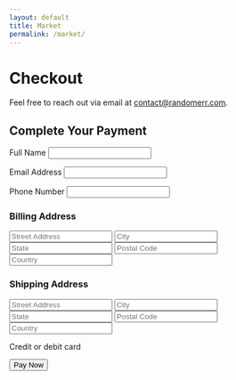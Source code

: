 ```yaml
---
layout: default
title: Market
permalink: /market/
---
```


# Checkout

Feel free to reach out via email at [contact@randomerr.com](mailto:contact@randomerr.com).


<h2>Complete Your Payment</h2>

<form id="payment-form">
  <!-- Cardholder's Name -->
  <label for="name">Full Name</label>
  <input type="text" id="name" required>

  <!-- Email Address -->
  <label for="email">Email Address</label>
  <input type="email" id="email" required>

  <!-- Phone Number -->
  <label for="phone">Phone Number</label>
  <input type="tel" id="phone" required>

  <!-- Billing Address -->
  <h3>Billing Address</h3>
  <input type="text" id="billing-address" placeholder="Street Address" required>
  <input type="text" id="billing-city" placeholder="City" required>
  <input type="text" id="billing-state" placeholder="State" required>
  <input type="text" id="billing-postal-code" placeholder="Postal Code" required>
  <input type="text" id="billing-country" placeholder="Country" required>

  <!-- Shipping Address -->
  <h3>Shipping Address</h3>
  <input type="text" id="shipping-address" placeholder="Street Address" required>
  <input type="text" id="shipping-city" placeholder="City" required>
  <input type="text" id="shipping-state" placeholder="State" required>
  <input type="text" id="shipping-postal-code" placeholder="Postal Code" required>
  <input type="text" id="shipping-country" placeholder="Country" required>

  <!-- Stripe Card Element -->
  <label for="card-element">Credit or debit card</label>
  <div id="card-element"></div>

  <button id="submit-button">Pay Now</button>
  <div id="payment-status"></div>
</form>

<script>
document.addEventListener("DOMContentLoaded", async () => {
  const stripe = Stripe('pk_test_51PulULDDaepf7cjiBCJQ4wxoptuvOfsdiJY6tvKxW3uXZsMUome7vfsIORlSEZiaG4q20ZLSqEMiBIuHi7Fsy9dP00nytmrtYb');

  const form = document.getElementById("payment-form");
  const submitButton = document.getElementById("submit-button");
  const paymentStatus = document.getElementById("payment-status");

  // Mount the Stripe Elements card UI
  const elements = stripe.elements();
  const card = elements.create("card");
  card.mount("#card-element");

  form.addEventListener("submit", async (event) => {
    event.preventDefault();
    submitButton.disabled = true;
    paymentStatus.textContent = "";

    const name = document.getElementById("name").value;
    const email = document.getElementById("email").value;
    const phone = document.getElementById("phone").value;
    const billingAddress = {
      line1: document.getElementById("billing-address").value,
      city: document.getElementById("billing-city").value,
      state: document.getElementById("billing-state").value,
      postal_code: document.getElementById("billing-postal-code").value,
      country: document.getElementById("billing-country").value
    };
    const shippingAddress = {
      line1: document.getElementById("shipping-address").value,
      city: document.getElementById("shipping-city").value,
      state: document.getElementById("shipping-state").value,
      postal_code: document.getElementById("shipping-postal-code").value,
      country: document.getElementById("shipping-country").value
    };

    try {
      const response = await fetch('https://backend-github-io.vercel.app/api/create-payment-intent', {
        method: 'POST',
        headers: {
          'Content-Type': 'application/json',
        },
        body: JSON.stringify({
          amount: 2000,
          email: email,
          phone: phone,
          name: name,
          billingAddress: billingAddress,
          shippingAddress: shippingAddress
        })
      });

      const data = await response.json();

      // Confirm payment
      const result = await stripe.confirmCardPayment(data.clientSecret, {
        payment_method: {
          card: card,
          billing_details: {
            name: name,
            email: email,
            phone: phone,
            address: billingAddress
          }
        },
        shipping: {
          name: name,
          address: shippingAddress
        }
      });

      if (result.error) {
        paymentStatus.textContent = result.error.message;
      } else {
        if (result.paymentIntent.status === 'succeeded') {
          paymentStatus.textContent = 'Payment successful!';
        }
      }
    } catch (error) {
      paymentStatus.textContent = `Error: ${error.message}`;
    } finally {
      submitButton.disabled = false;
    }
  });
});
</script>
